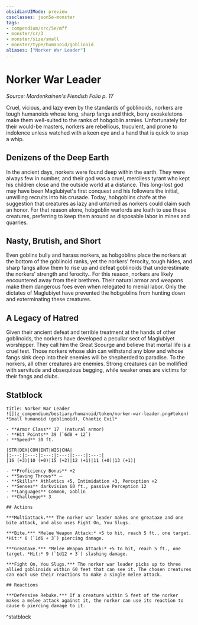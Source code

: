 ```yaml
---
obsidianUIMode: preview
cssclasses: json5e-monster
tags:
- compendium/src/5e/mff
- monster/cr/3
- monster/size/small
- monster/type/humanoid/goblinoid
aliases: ["Norker War Leader"]
---
```

# Norker War Leader
*Source: Mordenkainen's Fiendish Folio p. 17*  

Cruel, vicious, and lazy even by the standards of goblinoids, norkers are tough humanoids whose long, sharp fangs and thick, bony exoskeletons make them well-suited to the ranks of hobgoblin armies. Unfortunately for their would-be masters, norkers are rebellious, truculent, and prone to indolence unless watched with a keen eye and a hand that is quick to snap a whip.

## Denizens of the Deep Earth

In the ancient days, norkers were found deep within the earth. They were always few in number, and their god was a cruel, merciless tyrant who kept his children close and the outside world at a distance. This long-lost god may have been Maglubiyet's first conquest and his followers the initial, unwilling recruits into his crusade. Today, hobgoblins chafe at the suggestion that creatures as lazy and untamed as norkers could claim such an honor. For that reason alone, hobgoblin warlords are loath to use these creatures, preferring to keep them around as disposable labor in mines and quarries.

## Nasty, Brutish, and Short

Even goblins bully and harass norkers, as hobgoblins place the norkers at the bottom of the goblinoid ranks, yet the norkers' ferocity, tough hides, and sharp fangs allow them to rise up and defeat goblinoids that underestimate the norkers' strength and ferocity.. For this reason, norkers are likely encountered away from their brethren. Their natural armor and weapons make them dangerous foes even when relegated to menial labor. Only the dictates of Maglubiyet have prevented the hobgoblins from hunting down and exterminating these creatures.

## A Legacy of Hatred

Given their ancient defeat and terrible treatment at the hands of other goblinoids, the norkers have developed a peculiar sect of Maglubiyet worshipper. They call him the Great Scourge and believe that mortal life is a cruel test. Those norkers whose skin can withstand any blow and whose fangs sink deep into their enemies will be shepherded to paradise. To the norkers, all other creatures are enemies. Strong creatures can be mollified with servitude and obsequious begging, while weaker ones are victims for their fangs and clubs.

## Statblock

```ad-statblock
title: Norker War Leader
![](z_compendium/bestiary/humanoid/token/norker-war-leader.png#token)
*Small humanoid (goblinoid), Chaotic Evil*

- **Armor Class** 17  (natural armor)
- **Hit Points** 39 (`6d8 + 12`)
- **Speed** 30 ft.

|STR|DEX|CON|INT|WIS|CHA|
|:---:|:---:|:---:|:---:|:---:|:---:|
|16 (+3)|10 (+0)|15 (+2)|12 (+1)|11 (+0)|13 (+1)|

- **Proficiency Bonus** +2
- **Saving Throws** ⏤
- **Skills** Athletics +5, Intimidation +3, Perception +2
- **Senses** darkvision 60 ft., passive Perception 12
- **Languages** Common, Goblin
- **Challenge** 3

## Actions

***Multiattack.*** The norker war leader makes one greataxe and one bite attack, and also uses Fight On, You Slugs.

***Bite.*** *Melee Weapon Attack:* +5 to hit, reach 5 ft., one target. *Hit:* 6 (`1d6 + 3`) piercing damage.

***Greataxe.*** *Melee Weapon Attack:* +5 to hit, reach 5 ft., one target. *Hit:* 9 (`1d12 + 3`) slashing damage.

***Fight On, You Slugs.*** The norker war leader picks up to three allied goblinoids within 60 feet that can see it. The chosen creatures can each use their reactions to make a single melee attack.

## Reactions

***Defensive Rebuke.*** If a creature within 5 feet of the norker makes a melee attack against it, the norker can use its reaction to cause 6 piercing damage to it.
```
^statblock